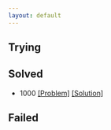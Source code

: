 ```yaml
---
layout: default
---
```


## Trying

## Solved
- 1000 [[Problem]](https://www.acmicpc.net/problem/1000) [[Solution]](./1000.md)
## Failed

